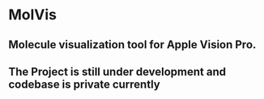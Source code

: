 # MolVis
## Molecule visualization tool for Apple Vision Pro.
## The Project is still under development and codebase is private currently
